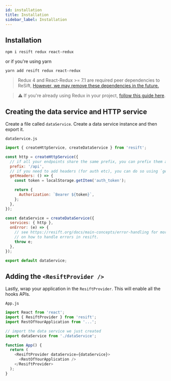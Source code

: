 ```yaml
---
id: installation
title: Installation
sidebar_label: Installation
---
```


## Installation

```
npm i resift redux react-redux
```

or if you're using yarn

```
yarn add resift redux react-redux
```

> Redux 4 and React-Redux >= 7.1 are required peer dependencies to ReSift, [However, we may remove these dependencies in the future.](https://github.com/JustSift/ReSift/issues/32#issuecomment-547537720)

> ⚠️ If you're already using Redux in your project, [follow this guide here](../guides/usage-with-redux.md).

## Creating the data service and HTTP service

Create a file called `dataService`. Create a data service instance and then export it.

`dataService.js`

```js
import { createHttpService, createDataService } from 'resift';

const http = createHttpService({
  // if all your endpoints share the same prefix, you can prefix them all here
  prefix: '/api',
  // if you need to add headers (for auth etc), you can do so using `getHeaders`
  getHeaders: () => {
    const token = localStorage.getItem('auth_token');

    return {
      Authorization: `Bearer ${token}`,
    };
  },
});

const dataService = createDataService({
  services: { http },
  onError: (e) => {
    // see https://resift.org/docs/main-concepts/error-handling for more info
    // on how to handle errors in resift.
    throw e;
  },
});

export default dataService;
```

## Adding the `<ResiftProvider />`

Lastly, wrap your application in the `ResiftProvider`. This will enable all the hooks APIs.

`App.js`

```js
import React from 'react';
import { ResiftProvider } from 'resift';
import RestOfYourApplication from '...';

// import the data service we just created
import dataService from './dataService';

function App() {
  return (
    <ResiftProvider dataService={dataService}>
      <RestOfYourApplication />
    </ResiftProvider>
  );
}
```
